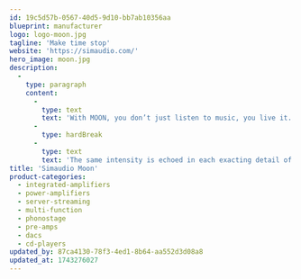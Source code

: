 ```yaml
---
id: 19c5d57b-0567-40d5-9d10-bb7ab10356aa
blueprint: manufacturer
logo: logo-moon.jpg
tagline: 'Make time stop'
website: 'https://simaudio.com/'
hero_image: moon.jpg
description:
  -
    type: paragraph
    content:
      -
        type: text
        text: 'With MOON, you don’t just listen to music, you live it. Feel it. From the first note, the experience transcends. Transforms. There is a newfound level of intimacy between you and the artist. That’s the MOON promise: a privileged access to the intention and the purity of sound. The fingertip on the guitar string, the sharp inhale between two notes, the amplitude and impact of silence. You are front row center to every sound; every sentiment. MOON takes you to the epicenter and truth of sound – to its very soul.'
      -
        type: hardBreak
      -
        type: text
        text: 'The same intensity is echoed in each exacting detail of the MOON experience. Perfection is sought, demanded; relentlessly enforced. The MOON trademark obsession-to-detail ensures that your first astoundingly authentic sound experience remains equally powerful with every listen. Every year. Every generation.'
title: 'Simaudio Moon'
product-categories:
  - integrated-amplifiers
  - power-amplifiers
  - server-streaming
  - multi-function
  - phonostage
  - pre-amps
  - dacs
  - cd-players
updated_by: 87ca4130-78f3-4ed1-8b64-aa552d3d08a8
updated_at: 1743276027
---
```


